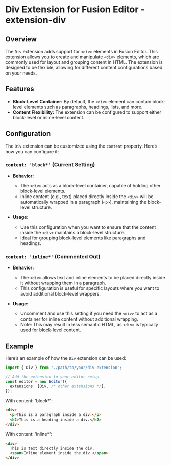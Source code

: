 # Div Extension for Fusion Editor - extension-div

## Overview

The `Div` extension adds support for `<div>` elements in Fusion Editor. This extension allows you to create and manipulate `<div>` elements, which are commonly used for layout and grouping content in HTML. The extension is designed to be flexible, allowing for different content configurations based on your needs.

## Features

- **Block-Level Container:** By default, the `<div>` element can contain block-level elements such as paragraphs, headings, lists, and more.
- **Content Flexibility:** The extension can be configured to support either block-level or inline-level content.

## Configuration

The `Div` extension can be customized using the `content` property. Here’s how you can configure it:

### `content: 'block*'` (Current Setting)

- **Behavior:** 
  - The `<div>` acts as a block-level container, capable of holding other block-level elements.
  - Inline content (e.g., text) placed directly inside the `<div>` will be automatically wrapped in a paragraph (`<p>`), maintaining the block-level structure.
  
- **Usage:**
  - Use this configuration when you want to ensure that the content inside the `<div>` maintains a block-level structure.
  - Ideal for grouping block-level elements like paragraphs and headings.

### `content: 'inline*'` (Commented Out)

- **Behavior:**
  - The `<div>` allows text and inline elements to be placed directly inside it without wrapping them in a paragraph.
  - This configuration is useful for specific layouts where you want to avoid additional block-level wrappers.

- **Usage:**
  - Uncomment and use this setting if you need the `<div>` to act as a container for inline content without additional wrapping.
  - Note: This may result in less semantic HTML, as `<div>` is typically used for block-level content.

## Example

Here’s an example of how the `Div` extension can be used:

```typescript
import { Div } from './path/to/your/div-extension';

// Add the extension to your editor setup
const editor = new Editor({
  extensions: [Div, /* other extensions */],
});
```

With content: 'block*':

```html
<div>
  <p>This is a paragraph inside a div.</p>
  <h2>This is a heading inside a div.</h2>
</div>
```
With content: 'inline*':

```html
<div>
  This is text directly inside the div.
  <span>Inline element inside the div.</span>
</div>
```



